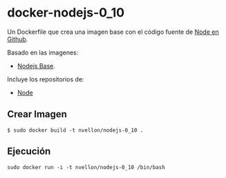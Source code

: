 # docker-nodejs-0_10

Un Dockerfile que crea una imagen base con el código fuente de [Node en Github](https://github.com/joyent/node).

Basado en las imagenes:
- [Nodejs Base](https://github.com/nvellon/dockerfiles/tree/master/nodejs/base).

Incluye los repositorios de:

- [Node](https://github.com/joyent/node)

## Crear Imagen

	$ sudo docker build -t nvellon/nodejs-0_10 .

## Ejecución

	sudo docker run -i -t nvellon/nodejs-0_10 /bin/bash